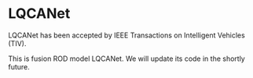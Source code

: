 # LQCANet

LQCANet has been accepted by IEEE Transactions on Intelligent Vehicles (TIV).

This is fusion ROD model LQCANet. We will update its code in the shortly future.
